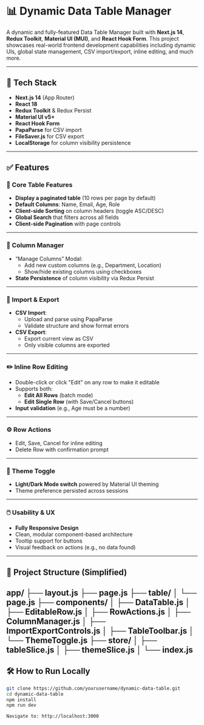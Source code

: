 # 📊 Dynamic Data Table Manager

A dynamic and fully-featured Data Table Manager built with **Next.js 14**, **Redux Toolkit**, **Material UI (MUI)**, and **React Hook Form**. This project showcases real-world frontend development capabilities including dynamic UIs, global state management, CSV import/export, inline editing, and much more.

---

## 🚀 Tech Stack

- **Next.js 14** (App Router)
- **React 18**
- **Redux Toolkit** & Redux Persist
- **Material UI v5+**
- **React Hook Form**
- **PapaParse** for CSV import
- **FileSaver.js** for CSV export
- **LocalStorage** for column visibility persistence

---

## ✅ Features

### 🧩 Core Table Features
- **Display a paginated table** (10 rows per page by default)
- **Default Columns**: Name, Email, Age, Role
- **Client-side Sorting** on column headers (toggle ASC/DESC)
- **Global Search** that filters across all fields
- **Client-side Pagination** with page controls

---

### 🔧 Column Manager
- “Manage Columns” Modal:
  - Add new custom columns (e.g., Department, Location)
  - Show/hide existing columns using checkboxes
- **State Persistence** of column visibility via Redux Persist

---

### 📂 Import & Export
- **CSV Import**:
  - Upload and parse using PapaParse
  - Validate structure and show format errors
- **CSV Export**:
  - Export current view as CSV
  - Only visible columns are exported

---

### ✏️ Inline Row Editing
- Double-click or click "Edit" on any row to make it editable
- Supports both:
  - **Edit All Rows** (batch mode)
  - **Edit Single Row** (with Save/Cancel buttons)
- **Input validation** (e.g., Age must be a number)

---

### ⚙️ Row Actions
- Edit, Save, Cancel for inline editing
- Delete Row with confirmation prompt

---

### 🎨 Theme Toggle
- **Light/Dark Mode switch** powered by Material UI theming
- Theme preference persisted across sessions

---

### 🖱️ Usability & UX
- **Fully Responsive Design**
- Clean, modular component-based architecture
- Tooltip support for buttons
- Visual feedback on actions (e.g., no data found)

---

## 📁 Project Structure (Simplified)

app/
├── layout.js
├── page.js
├── table/
│ └── page.js
├── components/
│ ├── DataTable.js
│ ├── EditableRow.js
│ ├── RowActions.js
│ ├── ColumnManager.js
│ ├── ImportExportControls.js
│ ├── TableToolbar.js
│ └── ThemeToggle.js
├── store/
│ ├── tableSlice.js
│ ├── themeSlice.js
│ └── index.js
---

## 🛠️ How to Run Locally

```bash
git clone https://github.com/yourusername/dynamic-data-table.git
cd dynamic-data-table
npm install
npm run dev

Navigate to: http://localhost:3000